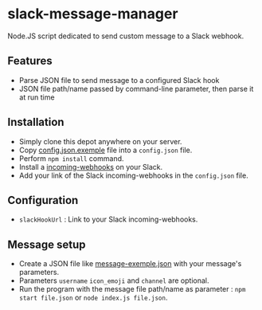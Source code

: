 # slack-message-manager
Node.JS script dedicated to send custom message to a Slack webhook.

## Features
- Parse JSON file to send message to a configured Slack hook
- JSON file path/name passed by command-line parameter, then parse it at run time

## Installation
- Simply clone this depot anywhere on your server.
- Copy [config.json.exemple](https://github.com/BernardJeremy/slack-message-manager/blob/master/config.json.exemple) file into a `config.json` file.
- Perform `npm install` command.
- Install a [incoming-webhooks](https://api.slack.com/incoming-webhooks) on your Slack.
- Add your link of the Slack incoming-webhooks in the `config.json` file.

## Configuration
- `slackHookUrl` :  Link to your Slack incoming-webhooks.

## Message setup
- Create a JSON file like [message-exemple.json](https://github.com/BernardJeremy/slack-message-manager/blob/master/message-exemple.json) with your message's parameters.
- Parameters `username` `icon_emoji` and `channel` are optional.
- Run the program with the message file path/name as parameter : `npm start file.json` or `node index.js file.json`.
